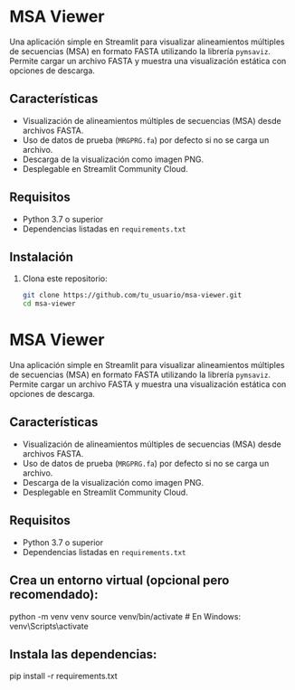 # MSA Viewer

Una aplicación simple en Streamlit para visualizar alineamientos múltiples de secuencias (MSA) en formato FASTA utilizando la librería `pymsaviz`. Permite cargar un archivo FASTA y muestra una visualización estática con opciones de descarga.

## Características
- Visualización de alineamientos múltiples de secuencias (MSA) desde archivos FASTA.
- Uso de datos de prueba (`MRGPRG.fa`) por defecto si no se carga un archivo.
- Descarga de la visualización como imagen PNG.
- Desplegable en Streamlit Community Cloud.

## Requisitos
- Python 3.7 o superior
- Dependencias listadas en `requirements.txt`

## Instalación
1. Clona este repositorio:
   ```bash
   git clone https://github.com/tu_usuario/msa-viewer.git
   cd msa-viewer
# MSA Viewer

Una aplicación simple en Streamlit para visualizar alineamientos múltiples de secuencias (MSA) en formato FASTA utilizando la librería `pymsaviz`. Permite cargar un archivo FASTA y muestra una visualización estática con opciones de descarga.

## Características
- Visualización de alineamientos múltiples de secuencias (MSA) desde archivos FASTA.
- Uso de datos de prueba (`MRGPRG.fa`) por defecto si no se carga un archivo.
- Descarga de la visualización como imagen PNG.
- Desplegable en Streamlit Community Cloud.

## Requisitos
- Python 3.7 o superior
- Dependencias listadas en `requirements.txt`


## Crea un entorno virtual (opcional pero recomendado):
python -m venv venv
source venv/bin/activate  # En Windows: venv\Scripts\activate

## Instala las dependencias:
pip install -r requirements.txt



